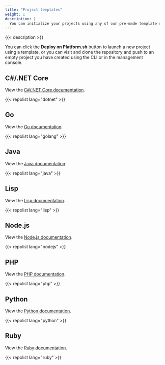 ```yaml
---
title: "Project templates"
weight: 1
description: |
  You can initialize your projects using any of our pre-made template repositories.
---
```


{{< description >}}

You can click the **Deploy on Platform.sh** button to launch a new project using a template, or you can visit and clone the repository and push to an empty project you have created using the CLI or in the management console.

## C#/.NET Core

View the [C#/.NET Core documentation](/languages/dotnet.md).

{{< repolist lang="dotnet" >}}

## Go

View the [Go documentation](/languages/go.md).

{{< repolist lang="golang" >}}

## Java

View the [Java documentation](/languages/java/_index.md).

{{< repolist lang="java" >}}

## Lisp

View the [Lisp documentation](/languages/lisp.md).

{{< repolist lang="lisp" >}}

## Node.js

View the [Node.js documentation](/languages/nodejs/_index.md).

{{< repolist lang="nodejs" >}}

## PHP

View the [PHP documentation](/languages/php/_index.md).

{{< repolist lang="php" >}}

## Python

View the [Python documentation](/languages/python/_index.md).

{{< repolist lang="python" >}}

## Ruby

View the [Ruby documentation](/languages/ruby.md).

{{< repolist lang="ruby" >}}
